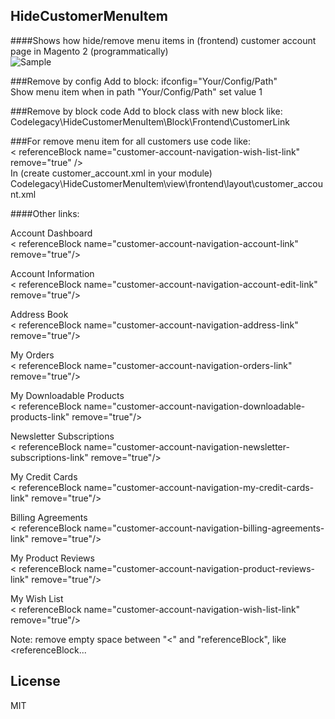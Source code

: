 ## HideCustomerMenuItem
####Shows how hide/remove menu items in (frontend) customer account page in Magento 2 (programmatically)  
![Sample](https://github.com/Alexander-Pop/MageCode/blob/master/docs/customer_menu_items.png "HideCustomerMenuItem screenshot")

###Remove by config
Add to block: ifconfig="Your/Config/Path"  
Show menu item when in path "Your/Config/Path" set value 1

###Remove by block code
Add to block class with new block like:  
Codelegacy\HideCustomerMenuItem\Block\Frontend\CustomerLink

###For remove menu item for all customers use code like:  
< referenceBlock name="customer-account-navigation-wish-list-link" remove="true" />  
In (create customer_account.xml in your module)    
Codelegacy\HideCustomerMenuItem\view\frontend\layout\customer_account.xml  

####Other links:

Account Dashboard  
< referenceBlock name="customer-account-navigation-account-link" remove="true"/>  

Account Information  
< referenceBlock name="customer-account-navigation-account-edit-link" remove="true"/>  

Address Book  
< referenceBlock name="customer-account-navigation-address-link" remove="true"/>  

My Orders  
< referenceBlock name="customer-account-navigation-orders-link" remove="true"/>  

My Downloadable Products  
< referenceBlock name="customer-account-navigation-downloadable-products-link" remove="true"/>  

Newsletter Subscriptions  
< referenceBlock name="customer-account-navigation-newsletter-subscriptions-link" remove="true"/>  

My Credit Cards  
< referenceBlock name="customer-account-navigation-my-credit-cards-link" remove="true"/>  

Billing Agreements  
< referenceBlock name="customer-account-navigation-billing-agreements-link" remove="true"/>  

My Product Reviews  
< referenceBlock name="customer-account-navigation-product-reviews-link" remove="true"/>  

My Wish List  
< referenceBlock name="customer-account-navigation-wish-list-link" remove="true"/>  

Note: remove empty space between "<" and "referenceBlock", like <referenceBlock...

License
----
MIT
